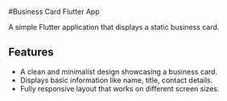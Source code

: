 #Business Card Flutter App

A simple Flutter application that displays a static business card.

## Features

- A clean and minimalist design showcasing a business card.
- Displays basic information like name, title, contact details.
- Fully responsive layout that works on different screen sizes.
